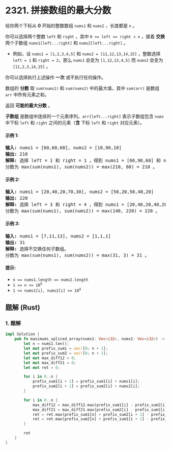 # 2321. 拼接数组的最大分数
给你两个下标从 **0** 开始的整数数组 `nums1` 和 `nums2` ，长度都是 `n` 。

你可以选择两个整数 `left` 和 `right` ，其中 `0 <= left <= right < n` ，接着 **交换** 两个子数组 `nums1[left...right]` 和 `nums2[left...right]` 。

* 例如，设 `nums1 = [1,2,3,4,5]` 和 `nums2 = [11,12,13,14,15]` ，整数选择 `left = 1` 和 `right = 2`，那么 `nums1` 会变为 `[1,12,13,4,5]` 而 `nums2` 会变为 `[11,2,3,14,15]` 。

你可以选择执行上述操作 **一次** 或不执行任何操作。

数组的 **分数** 取 `sum(nums1)` 和 `sum(nums2)` 中的最大值，其中 `sum(arr)` 是数组 `arr` 中所有元素之和。

返回 **可能的最大分数** 。

**子数组** 是数组中连续的一个元素序列。`arr[left...right]` 表示子数组包含 `nums` 中下标 `left` 和 `right` 之间的元素（**含** 下标 `left` 和 `right` 对应元素）。

#### 示例 1:
<pre>
<strong>输入:</strong> nums1 = [60,60,60], nums2 = [10,90,10]
<strong>输出:</strong> 210
<strong>解释:</strong> 选择 left = 1 和 right = 1 ，得到 nums1 = [60,90,60] 和 nums2 = [10,60,10] 。
分数为 max(sum(nums1), sum(nums2)) = max(210, 80) = 210 。
</pre>

#### 示例 2:
<pre>
<strong>输入:</strong> nums1 = [20,40,20,70,30], nums2 = [50,20,50,40,20]
<strong>输出:</strong> 220
<strong>解释:</strong> 选择 left = 3 和 right = 4 ，得到 nums1 = [20,40,20,40,20] 和 nums2 = [50,20,50,70,30] 。
分数为 max(sum(nums1), sum(nums2)) = max(140, 220) = 220 。
</pre>

#### 示例 3:
<pre>
<strong>输入:</strong> nums1 = [7,11,13], nums2 = [1,1,1]
<strong>输出:</strong> 31
<strong>解释:</strong> 选择不交换任何子数组。
分数为 max(sum(nums1), sum(nums2)) = max(31, 3) = 31 。
</pre>

#### 提示:
* `n == nums1.length == nums2.length`
* <code>1 <= n <= 10<sup>5</sup></code>
* <code>1 <= nums1[i], nums2[i] <= 10<sup>4</sup></code>

## 题解 (Rust)

### 1. 题解
```Rust
impl Solution {
    pub fn maximums_spliced_array(nums1: Vec<i32>, nums2: Vec<i32>) -> i32 {
        let n = nums1.len();
        let mut prefix_sum1 = vec![0; n + 1];
        let mut prefix_sum2 = vec![0; n + 1];
        let mut max_diff12 = 0;
        let mut max_diff21 = 0;
        let mut ret = 0;

        for i in 0..n {
            prefix_sum1[i + 1] = prefix_sum1[i] + nums1[i];
            prefix_sum2[i + 1] = prefix_sum2[i] + nums2[i];
        }

        for i in 0..n {
            max_diff12 = max_diff12.max(prefix_sum1[i] - prefix_sum2[i]);
            max_diff21 = max_diff21.max(prefix_sum2[i] - prefix_sum1[i]);
            ret = ret.max(prefix_sum1[n] + prefix_sum2[i + 1] - prefix_sum1[i + 1] + max_diff12);
            ret = ret.max(prefix_sum2[n] + prefix_sum1[i + 1] - prefix_sum2[i + 1] + max_diff21);
        }

        ret
    }
}
```
